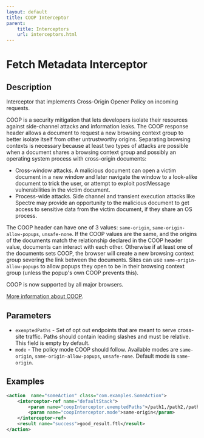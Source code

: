```yaml
---
layout: default
title: COOP Interceptor
parent:
    title: Interceptors
    url: interceptors.html
---
```


# Fetch Metadata Interceptor

## Description

Interceptor that implements Cross-Origin Opener Policy on incoming requests.

COOP is a security mitigation that lets developers isolate their resources against side-channel attacks and information leaks. The COOP response header allows a document to request a new browsing context group to better isolate itself from other untrustworthy origins. Separating browsing contexts is necessary because at least two types of attacks are possible when a document shares a browsing context group and possibly an operating system process with cross-origin documents:

- Cross-window attacks. A malicious document can open a victim document in a new window and later navigate the window to a look-alike document to trick the user, or attempt to exploit postMessage vulnerabilities in the victim document.
- Process-wide attacks. Side channel and transient execution attacks like Spectre may provide an opportunity to the malicious document to get access to sensitive data from the victim document, if they share an OS process.

The COOP header can have one of 3 values: `same-origin`, `same-origin-allow-popups`, `unsafe-none`.  If the COOP values are the same, and the origins of the documents match the relationship declared in the COOP header value, documents can interact with each other. Otherwise if at least one of the documents sets COOP, the browser will create a new browsing context group severing the link between the documents. Sites can use `same-origin-allow-popups` to allow popups they open to be in their browsing context group (unless the popup's own COOP prevents this).

COOP is now supported by all major browsers.


[More information about COOP](https://web.dev/why-coop-coep/#coop).

## Parameters

- `exemptedPaths` - Set of opt out endpoints that are meant to serve cross-site traffic. Paths should contain leading slashes and must be relative. This field is empty by default.
- `mode` - The policy mode COOP should follow. Available modes are `same-origin`, `same-origin-allow-popups`, `unsafe-none`. Default mode is `same-origin`.

## Examples

```xml
<action  name="someAction" class="com.examples.SomeAction">
    <interceptor-ref name="defaultStack">
        <param name="coopInterceptor.exemptedPaths">/path1,/path2,/path3</param>
        <param name="coopInterceptor.mode">same-origin</param>
    </interceptor-ref>
    <result name="success">good_result.ftl</result>
</action>
```